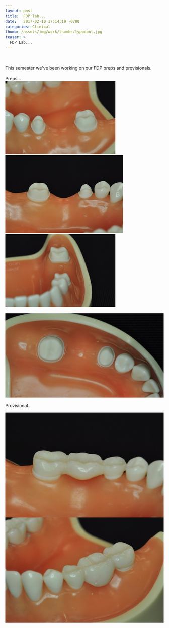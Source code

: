 ```yaml
---
layout: post
title:  FDP lab...
date:   2017-02-10 17:14:19 -0700
categories: Clinical
thumb: /assets/img/work/thumbs/typodont.jpg
teaser: >
  FDP Lab...
---
```

<div>
<br>
<br>
This semester we've been working on our FDP preps and provisionals.
<br>
<br>
Preps...
<div class='flex-parent flex-parent--center-main'>
 <div class='flex-child '>
  <img src="/assets/img/work/full/18_20_B.jpg" class="mr12 border border--gray border--2"/>
 </div>
 <div class='flex-child '>
  <img src="/assets/img/work/full/18_20_L.jpg" class="mr12 border border--gray border--2"/>
 </div>
 <div class='flex-child '>
 <img src="/assets/img/work/full/18_20_M.jpg"  class="mr12 border border--gray border--2"/>
 </div>
</div>

<br>

<div class='flex-parent flex-parent--center-main'>
 <div class='flex-child'>
  <img src="/assets/img/work/full/18_20_O.jpg" class="mr12 border border--gray border--2"/>
 </div>
</div>

<p class="my12">Provisional...</p>

<div class='flex-parent flex-parent--center-main'>
 <div class='flex-child'>
  <img src="/assets/img/work/full/18_20_provisional_L.jpg" style="float:left;" class="mr12 border border--gray border--1"/>
  </div>
  <div class='flex-child'>
    <img src="/assets/img/work/full/18_20_provisional_B.jpg" style="float:right;" class="mr12 border border--gray border--1"/>
  </div>
 </div>
</div>
